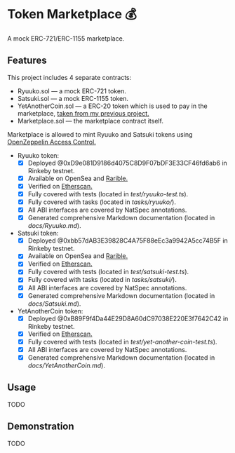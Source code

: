 # Token Marketplace 💰

A mock ERC-721/ERC-1155 marketplace.

## Features

This project includes 4 separate contracts:

  - Ryuuko.sol — a mock ERC-721 token.
  - Satsuki.sol — a mock ERC-1155 token.
  - YetAnotherCoin.sol — a ERC-20 token which is used to pay in the marketplace, [taken from my previous project.](https://github.com/SfyMantissa/YetAnotherCoin)
  - Marketplace.sol — the marketplace contract itself.

Marketplace is allowed to mint Ryuuko and Satsuki tokens using [OpenZeppelin Access Control.](https://docs.openzeppelin.com/contracts/4.x/access-control)

- Ryuuko token:
  - [x] Deployed @0xD9e081D9186d4075C8D9F07bDF3E33CF46fd6ab6 in Rinkeby testnet.
  - [x] Available on OpenSea and [Rarible.](https://rinkeby.rarible.com/collection/0xd9e081d9186d4075c8d9f07bdf3e33cf46fd6ab6/items) 
  - [x] Verified on [Etherscan.](https://rinkeby.etherscan.io/address/0xD9e081D9186d4075C8D9F07bDF3E33CF46fd6ab6#code)
  - [x] Fully covered with tests (located in _test/ryuuko-test.ts_).
  - [x] Fully covered with tasks (located in _tasks/ryuuko/_).
  - [x] All ABI interfaces are covered by NatSpec annotations.
  - [x] Generated comprehensive Markdown documentation (located in _docs/Ryuuko.md_).

- Satsuki token: 
  - [x] Deployed @0xbb57dAB3E39828C4A75F88eEc3a9942A5cc74B5F in Rinkeby testnet.
  - [x] Available on OpenSea and [Rarible.](https://rinkeby.rarible.com/collection/0xbb57dab3e39828c4a75f88eec3a9942a5cc74b5f/items)
  - [x] Verified on [Etherscan.](https://rinkeby.etherscan.io/address/0xbb57dAB3E39828C4A75F88eEc3a9942A5cc74B5F#code)
  - [x] Fully covered with tests (located in _test/satsuki-test.ts_).
  - [x] Fully covered with tasks (located in _tasks/satsuki/_).
  - [x] All ABI interfaces are covered by NatSpec annotations.
  - [x] Generated comprehensive Markdown documentation (located in _docs/Satsuki.md_).

- YetAnotherCoin token:
  - [x] Deployed @0xB89F9f4Da44E29D8A60dC97038E220E3f7642C42 in Rinkeby testnet.
  - [x] Verified on [Etherscan.](https://rinkeby.etherscan.io/address/0xB89F9f4Da44E29D8A60dC97038E220E3f7642C42#code)
  - [x] Fully covered with tests (located in _test/yet-another-coin-test.ts_).
  - [x] All ABI interfaces are covered by NatSpec annotations.
  - [x] Generated comprehensive Markdown documentation (located in _docs/YetAnotherCoin.md_).

## Usage

TODO

## Demonstration

TODO
